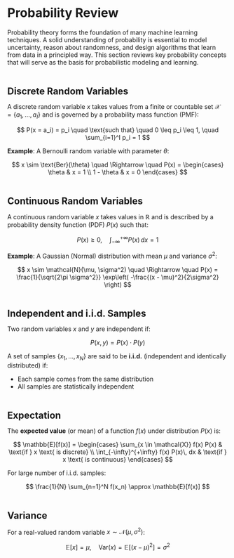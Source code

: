 # Probability Review

Probability theory forms the foundation of many machine learning techniques. A solid understanding of probability is essential to model uncertainty, reason about randomness, and design algorithms that learn from data in a principled way. This section reviews key probability concepts that will serve as the basis for probabilistic modeling and learning.

<br>

**<span style="font-size:1.5em;">Discrete Random Variables</span>**

A discrete random variable $x$ takes values from a finite or countable set $\mathcal{X} = \{a_1, \dots, a_I\}$ and is governed by a probability mass function (PMF):

$$
P(x = a_i) = p_i \quad \text{such that} \quad 0 \leq p_i \leq 1, \quad \sum_{i=1}^I p_i = 1
$$

**Example**: A Bernoulli random variable with parameter $\theta$:

$$
x \sim \text{Ber}(\theta) \quad \Rightarrow \quad
P(x) = \begin{cases}
\theta & x = 1 \\
1 - \theta & x = 0
\end{cases}
$$

<br>

**<span style="font-size:1.5em;">Continuous Random Variables</span>**

A continuous random variable $x$ takes values in $\mathbb{R}$ and is described by a probability density function (PDF) $P(x)$ such that:

$$
P(x) \geq 0, \quad \int_{-\infty}^{+\infty} P(x)\, dx = 1
$$

**Example**: A Gaussian (Normal) distribution with mean $\mu$ and variance $\sigma^2$:

$$
x \sim \mathcal{N}(\mu, \sigma^2) \quad \Rightarrow \quad
P(x) = \frac{1}{\sqrt{2\pi \sigma^2}} \exp\left( -\frac{(x - \mu)^2}{2\sigma^2} \right)
$$

<br>

**<span style="font-size:1.5em;">Independent and i.i.d. Samples</span>**

Two random variables $x$ and $y$ are independent if:

$$
P(x, y) = P(x) \cdot P(y)
$$

A set of samples $\{x_1, \dots, x_N\}$ are said to be **i.i.d.** (independent and identically distributed) if:

- Each sample comes from the same distribution
- All samples are statistically independent

<br>

**<span style="font-size:1.5em;">Expectation</span>**

The **expected value** (or mean) of a function $f(x)$ under distribution $P(x)$ is:

$$
\mathbb{E}[f(x)] = 
\begin{cases}
\sum_{x \in \mathcal{X}} f(x) P(x) & \text{if } x \text{ is discrete} \\
\int_{-\infty}^{+\infty} f(x) P(x)\, dx & \text{if } x \text{ is continuous}
\end{cases}
$$

For large number of i.i.d. samples:

$$
\frac{1}{N} \sum_{n=1}^N f(x_n) \approx \mathbb{E}[f(x)]
$$

<br>

**<span style="font-size:1.5em;">Variance</span>**

For a real-valued random variable $x \sim \mathcal{N}(\mu, \sigma^2)$:

$$
\mathbb{E}[x] = \mu, \quad \text{Var}(x) = \mathbb{E}[(x - \mu)^2] = \sigma^2
$$
